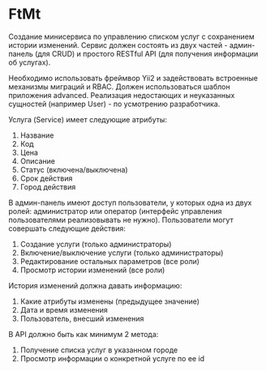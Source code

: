 # FtMt
Создание минисервиса по управлению списком услуг с сохранением истории изменений. 
Сервис должен состоять из двух частей - админ-панель (для CRUD) и простого RESTful API (для получения информации об услугах).

Необходимо использовать фреймвор Yii2 и задействовать встроенные механизмы миграций и RBAC.
Должен использоваться шаблон приложения advanced.
Реализация недостающих и неуказанных сущностей (например User) - по усмотрению разработчика.

Услуга (Service) имеет следующие атрибуты:
1. Название
2. Код
3. Цена
4. Описание
5. Статус (включена/выключена)
6. Срок действия
7. Город действия

В админ-панель имеют доступ пользователи, у которых одна из двух ролей: администратор или оператор (интерфейс управления пользователями реализовывать не нужно). Пользователи могут совершать следующие действия:
1. Создание услуги (только администраторы)
2. Включение/выключение услуги (только администраторы)
3. Редактирование остальных параметров (все роли)
4. Просмотр истории изменений (все роли)

История изменений должна давать информацию:
1. Какие атрибуты изменены (предыдущее значение)
2. Дата и время изменения
3. Пользователь, внесший изменения

В API должно быть как минимум 2 метода:
1. Получение списка услуг в указанном городе
2. Просмотр информации о конкретной услуге по ее id
